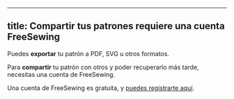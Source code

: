 ***

## title: Compartir tus patrones requiere una cuenta FreeSewing

Puedes **exportar** tu patrón a PDF, SVG u otros formatos.

Para **compartir** tu patrón con otros y poder recuperarlo más tarde, necesitas una cuenta de FreeSewing.

Una cuenta de FreeSewing es gratuita, y [puedes registrarte aquí](/signup/).

